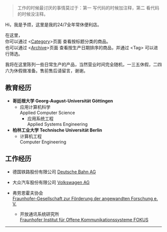>工作的时候最讨厌的事情莫过于：第一 写代码的时候加注释，第二 看代码的时候没注释。

Hi，我是予烦，这里是我的24/7全年常休便利店。  

在这里，   
你可以通过 <[Category](../category)>页面 查看按标题分类的商品。   
也可以通过 <[Archive](../archive)>页面 查看按生产日期排序的商品，并通过 &lt;Tag> 可以进行筛选。   

我将在这里陈列一些日常生产的产品，当然营业时间完全随机，一三五休假，二四六为休假做准备。售前售后请留言，谢谢。

## 教育经历

* **哥廷根大学 <nobr>Georg-August-Universität Göttingen</nobr>**
  * 应用计算机科学 <br/> Applied Computer Science
    * 应用系统工程 <br/> Applied Systems Engineering
* **柏林工业大学 <nobr>Technische Universität Berlin</nobr>**
  * 计算机工程 <br/> Computer Engineering
    <!--嵌入式系统 和 计算机架构 <br>（Embedded Systems and Computer
    Architectures）-->



## 工作经历

* 德国铁路股份有限公司 [Deutsche Bahn AG](https://www.deutschebahn.com/de)

* 大众汽车股份有限公司 [Volkswagen AG](https://www.volkswagenag.com/)

* 弗劳恩霍夫协会 <br/>[Fraunhofer-Gesellschaft zur Förderung der angewandten Forschung e. V.](https://www.fraunhofer.de/) 
  * 开放通讯系统研究所 <br/>[Fraunhofer Institut für Offene Kommunikationssysteme FOKUS](https://www.fokus.fraunhofer.de/) 



------


<!-- ##### -->
